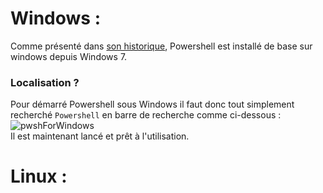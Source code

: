 # Windows :

Comme présenté dans [son historique](https://github.com/taobourmaud/Linux_dossier/blob/main/Powershell_History.md), Powershell est installé de base sur windows depuis Windows 7.
### Localisation ? 

Pour démarré Powershell sous Windows il faut donc tout simplement recherché ``Powershell`` en barre de recherche comme ci-dessous :
![pwshForWindows](https://github.com/taobourmaud/Linux_dossier/blob/main/Images/pwshForWindows.PNG)   
Il est maintenant lancé et prêt à l'utilisation.

# Linux :

